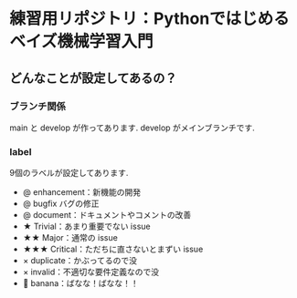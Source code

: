 # 練習用リポジトリ：Pythonではじめるベイズ機械学習入門

## どんなことが設定してあるの？
### ブランチ関係
main と develop が作ってあります. develop がメインブランチです.

### label
9個のラベルが設定してあります.
  * @ enhancement：新機能の開発
  * @ bugfix バグの修正
  * @ document：ドキュメントやコメントの改善
  * ★ Trivial：あまり重要でない issue
  * ★★ Major：通常の issue
  * ★★★ Critical：ただちに直さないとまずい issue
  * × duplicate：かぶってるので没
  * × invalid：不適切な要件定義なので没
  * 🍌 banana：ばなな！ばなな！！

 
